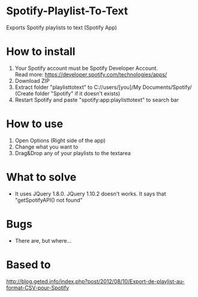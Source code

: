 Spotify-Playlist-To-Text
========================

Exports Spotify playlists to text (Spotify App)

How to install
========================
1. Your Spotify account must be Spotify Developer Account.<br/>
   Read more: https://developer.spotify.com/technologies/apps/
2. Download ZIP
3. Extract folder "playlisttotext" to C://users/[you]/My Documents/Spotify/ (Create folder "Spotify" if it doesn't exists)
4. Restart Spotify and paste "spotify:app:playlisttotext" to search bar

How to use
========================
1. Open Options (Right side of the app)
2. Change what you want to
3. Drag&Drop any of your playlists to the textarea

What to solve
========================
- It uses JQuery 1.8.0. JQuery 1.10.2 doesn't works. It says that "getSpotifyAPI() not found"

Bugs
========================
- There are, but where...

Based to
========================
http://blog.geted.info/index.php?post/2012/08/10/Export-de-playlist-au-format-CSV-pour-Spotify
